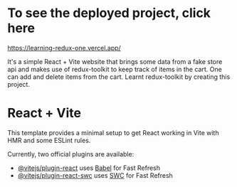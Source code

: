 # To see the deployed project, click here
https://learning-redux-one.vercel.app/

It's a simple React + Vite website that brings some data from a fake store api and makes use of redux-toolkit to keep track of items in the cart. One can add and delete items from the cart. Learnt redux-toolkit by creating this project. 

# React + Vite

This template provides a minimal setup to get React working in Vite with HMR and some ESLint rules.

Currently, two official plugins are available:

- [@vitejs/plugin-react](https://github.com/vitejs/vite-plugin-react/blob/main/packages/plugin-react/README.md) uses [Babel](https://babeljs.io/) for Fast Refresh
- [@vitejs/plugin-react-swc](https://github.com/vitejs/vite-plugin-react-swc) uses [SWC](https://swc.rs/) for Fast Refresh
